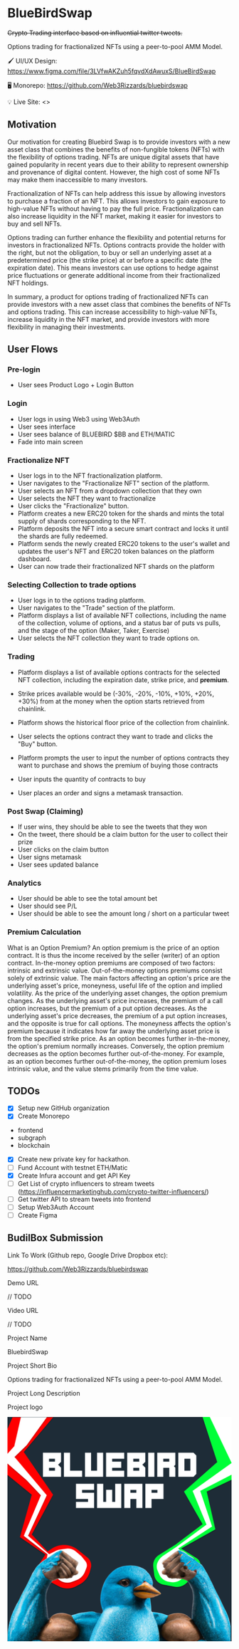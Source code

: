# BlueBirdSwap

~~Crypto Trading interface based on influential twitter tweets.~~

Options trading for fractionalized NFTs using a peer-to-pool AMM Model.

🖌️ UI/UX Design: <https://www.figma.com/file/3LVfwAKZuh5fqvdXdAwuxS/BlueBirdSwap>

🖥️ Monorepo: <https://github.com/Web3Rizzards/bluebirdswap>

💡 Live Site: <>

## Motivation

Our motivation for creating Bluebird Swap is to provide investors with a new asset class that combines the benefits of non-fungible tokens (NFTs) with the flexibility of options trading. NFTs are unique digital assets that have gained popularity in recent years due to their ability to represent ownership and provenance of digital content. However, the high cost of some NFTs may make them inaccessible to many investors.

Fractionalization of NFTs can help address this issue by allowing investors to purchase a fraction of an NFT. This allows investors to gain exposure to high-value NFTs without having to pay the full price. Fractionalization can also increase liquidity in the NFT market, making it easier for investors to buy and sell NFTs.

Options trading can further enhance the flexibility and potential returns for investors in fractionalized NFTs. Options contracts provide the holder with the right, but not the obligation, to buy or sell an underlying asset at a predetermined price (the strike price) at or before a specific date (the expiration date). This means investors can use options to hedge against price fluctuations or generate additional income from their fractionalized NFT holdings.

In summary, a product for options trading of fractionalized NFTs can provide investors with a new asset class that combines the benefits of NFTs and options trading. This can increase accessibility to high-value NFTs, increase liquidity in the NFT market, and provide investors with more flexibility in managing their investments.

## User Flows

### Pre-login

- User sees Product Logo + Login Button

### Login

- User logs in using Web3 using Web3Auth
- User sees interface
- User sees balance of BLUEBIRD $BB and ETH/MATIC
- Fade into main screen

### Fractionalize NFT

- User logs in to the NFT fractionalization platform.
- User navigates to the "Fractionalize NFT" section of the platform.
- User selects an NFT from a dropdown collection that they own
- User selects the NFT they want to fractionalize
- User clicks the "Fractionalize" button.
- Platform creates a new ERC20 token for the shards and mints the total supply of shards corresponding to the NFT.
- Platform deposits the NFT into a secure smart contract and locks it until the shards are fully redeemed.
- Platform sends the newly created ERC20 tokens to the user's wallet and updates the user's NFT and ERC20 token balances on the platform dashboard.
- User can now trade their fractionalized NFT shards on the platform

### Selecting Collection to trade options

- User logs in to the options trading platform.
- User navigates to the "Trade" section of the platform.
- Platform displays a list of available NFT collections, including the name of the collection, volume of options, and a status bar of puts vs pulls, and the stage of the option (Maker, Taker, Exercise)
- User selects the NFT collection they want to trade options on.

### Trading

- Platform displays a list of available options contracts for the selected NFT collection, including the expiration date, strike price, and **premium**.

- Strike prices available would be (-30%, -20%, -10%, +10%, +20%, +30%) from at the money when the option starts retrieved from chainlink.
- Platform shows the historical floor price of the collection from chainlink.
- User selects the options contract they want to trade and clicks the "Buy" button.
- Platform prompts the user to input the number of options contracts they want to purchase and shows the premium of buying those contracts
- User inputs the quantity of contracts to buy
- User places an order and signs a metamask transaction.

### Post Swap (Claiming)

- If user wins, they should be able to see the tweets that they won
- On the tweet, there should be a claim button for the user to collect their prize
- User clicks on the claim button
- User signs metamask
- User sees updated balance

### Analytics

- User should be able to see the total amount bet
- User should see P/L
- User should be able to see the amount long / short on a particular tweet

### Premium Calculation

What is an Option Premium?
An option premium is the price of an option contract. It is thus the income received by the seller (writer) of an option contract. In-the-money option premiums are composed of two factors: intrinsic and extrinsic value. Out-of-the-money options premiums consist solely of extrinsic value.
The main factors affecting an option's price are the underlying asset's price, moneyness, useful life of the option and implied volatility. As the price of the underlying asset changes, the option premium changes. As the underlying asset's price increases, the premium of a call option increases, but the premium of a put option decreases. As the underlying asset's price decreases, the premium of a put option increases, and the opposite is true for call options.
The moneyness affects the option's premium because it indicates how far away the underlying asset price is from the specified strike price. As an option becomes further in-the-money, the option's premium normally increases. Conversely, the option premium decreases as the option becomes further out-of-the-money. For example, as an option becomes further out-of-the-money, the option premium loses intrinsic value, and the value stems primarily from the time value.
## TODOs

- [x] Setup new GitHub organization
- [x] Create Monorepo
 - frontend
 - subgraph
 - blockchain
- [x] Create new private key for hackathon.
- [ ] Fund Account with testnet ETH/Matic
- [x] Create Infura account and get API Key
- [ ] Get List of crypto influencers to stream tweets (https://influencermarketinghub.com/crypto-twitter-influencers/)
- [ ] Get twitter API to stream tweets into frontend
- [ ] Setup Web3Auth Account
- [ ] Create Figma

## BudilBox Submission

Link To Work (Github repo, Google Drive Dropbox etc):

https://github.com/Web3Rizzards/bluebirdswap

Demo URL

// TODO

Video URL

// TODO

Project Name

BluebirdSwap

Project Short Bio

Options trading for fractionalized NFTs using a peer-to-pool AMM Model.

Project Long Description

Project logo

![bluebird](https://github.com/Web3Rizzards/.github/blob/main/profile/Logo.png)
